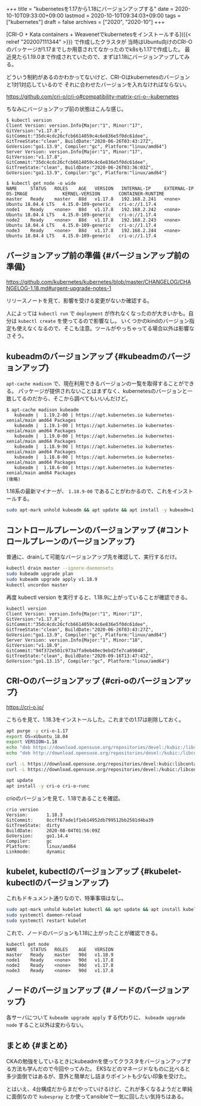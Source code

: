 +++
title = "kubernetesを1.17から1.18にバージョンアップする"
date = 2020-10-10T09:33:00+09:00
lastmod = 2020-10-10T09:34:03+09:00
tags = ["kubernetes"]
draft = false
archives = ["2020", "2020-10"]
+++

[CRI-O + Kata containers + Weavenetでkubernetesをインストールする]({{< relref "202007111344" >}}) で作成したクラスタが
当時はUbuntu向けのCRI-Oのパッケージが1.17までしか用意されてなかったのでk8sも1.17で作成した。
最近見たら1.19.0まで作成されていたので、まずは1.18にバージョンアップしてみる。

どういう制約があるのかわかってないけど、CRI-Oはkubernetesのバージョンと1対1対応しているので
それに合わせたバージョンを入れなければならない。

<https://github.com/cri-o/cri-o#compatibility-matrix-cri-o--kubernetes>

ちなみにバージョンアップ前の状態はこんな感じ。

```plain
$ kubectl version
Client Version: version.Info{Major:"1", Minor:"17", GitVersion:"v1.17.8", GitCommit:"35dc4cdc26cfcb6614059c4c6e836e5f0dc61dee", GitTreeState:"clean", BuildDate:"2020-06-26T03:43:27Z", GoVersion:"go1.13.9", Compiler:"gc", Platform:"linux/amd64"}
Server Version: version.Info{Major:"1", Minor:"17", GitVersion:"v1.17.8", GitCommit:"35dc4cdc26cfcb6614059c4c6e836e5f0dc61dee", GitTreeState:"clean", BuildDate:"2020-06-26T03:36:03Z", GoVersion:"go1.13.9", Compiler:"gc", Platform:"linux/amd64"}

$ kubectl get node -o wide
NAME     STATUS   ROLES    AGE   VERSION   INTERNAL-IP     EXTERNAL-IP   OS-IMAGE             KERNEL-VERSION       CONTAINER-RUNTIME
master   Ready    master   88d   v1.17.8   192.168.2.241   <none>        Ubuntu 18.04.4 LTS   4.15.0-109-generic   cri-o://1.17.4
node1    Ready    <none>   88d   v1.17.8   192.168.2.242   <none>        Ubuntu 18.04.4 LTS   4.15.0-109-generic   cri-o://1.17.4
node2    Ready    <none>   88d   v1.17.8   192.168.2.243   <none>        Ubuntu 18.04.4 LTS   4.15.0-109-generic   cri-o://1.17.4
node3    Ready    <none>   88d   v1.17.8   192.168.2.244   <none>        Ubuntu 18.04.4 LTS   4.15.0-109-generic   cri-o://1.17.4
```


## バージョンアップ前の準備 {#バージョンアップ前の準備}

<https://github.com/kubernetes/kubernetes/blob/master/CHANGELOG/CHANGELOG-1.18.md#urgent-upgrade-notes-1>

リリースノートを見て、影響を受ける変更がないか確認する。

人によっては `kubectl run` で `deployment` が作れなくなったのが大きいかも。自分は `kubectl create` を使ってるので影響なし。
いくつかのkindのバージョン指定も使えなくなるので、そこも注意。ツールがやっちゃってる場合以外は影響なさそう。


## kubeadmのバージョンアップ {#kubeadmのバージョンアップ}

`apt-cache madison` で、現在利用できるバージョンの一覧を取得することができる。
パッケージが提供されないことはまずなく、kubernetesのバージョンと一致してるのだから、そこから調べてもいいんだけど。

```plain
$ apt-cache madison kubeadm
   kubeadm |  1.19.2-00 | https://apt.kubernetes.io kubernetes-xenial/main amd64 Packages
   kubeadm |  1.19.1-00 | https://apt.kubernetes.io kubernetes-xenial/main amd64 Packages
   kubeadm |  1.19.0-00 | https://apt.kubernetes.io kubernetes-xenial/main amd64 Packages
   kubeadm |  1.18.9-00 | https://apt.kubernetes.io kubernetes-xenial/main amd64 Packages
   kubeadm |  1.18.8-00 | https://apt.kubernetes.io kubernetes-xenial/main amd64 Packages
   kubeadm |  1.18.6-00 | https://apt.kubernetes.io kubernetes-xenial/main amd64 Packages
(後略)
```

1.18系の最新マイナーが、 `1.18.9-00` であることがわかるので、これをインストールする。

```bash
sudo apt-mark unhold kubeadm && apt update && apt install -y kubeadm=1.18.9-00 && apt-mark hold kubeadm
```


## コントロールプレーンのバージョンアップ {#コントロールプレーンのバージョンアップ}

普通に、drainして可能なバージョンアップ先を確認して、実行するだけ。

```bash
kubectl drain master --ignore-daemonsets
sudo kubeadm upgrade plan
sudo kubeadm upgrade apply v1.18.9
kubectl uncordon master
```

再度 kubectl version を実行すると、1.18.9に上がっていることが確認できる。

```plain
kubectl version
Client Version: version.Info{Major:"1", Minor:"17", GitVersion:"v1.17.8", GitCommit:"35dc4cdc26cfcb6614059c4c6e836e5f0dc61dee", GitTreeState:"clean", BuildDate:"2020-06-26T03:43:27Z", GoVersion:"go1.13.9", Compiler:"gc", Platform:"linux/amd64"}
Server Version: version.Info{Major:"1", Minor:"18", GitVersion:"v1.18.9", GitCommit:"94f372e501c973a7fa9eb40ec9ebd2fe7ca69848", GitTreeState:"clean", BuildDate:"2020-09-16T13:47:43Z", GoVersion:"go1.13.15", Compiler:"gc", Platform:"linux/amd64"}
```


## CRI-Oのバージョンアップ {#cri-oのバージョンアップ}

<https://cri-o.io/>

こちらを見て、1.18.3をインストールした。これまでの1.17は削除しておく。

```bash
apt purge -y cri-o-1.17
export OS=xUbuntu_18.04
export VERSION=1.18
echo "deb https://download.opensuse.org/repositories/devel:/kubic:/libcontainers:/stable/$OS/ /" > /etc/apt/sources.list.d/devel:kubic:libcontainers:stable.list
echo "deb http://download.opensuse.org/repositories/devel:/kubic:/libcontainers:/stable:/cri-o:/$VERSION/$OS/ /" > /etc/apt/sources.list.d/devel:kubic:libcontainers:stable:cri-o:$VERSION.list

curl -L https://download.opensuse.org/repositories/devel:kubic:libcontainers:stable:cri-o:$VERSION/$OS/Release.key | apt-key add -
curl -L https://download.opensuse.org/repositories/devel:/kubic:/libcontainers:/stable/$OS/Release.key | apt-key add -

apt update
apt install -y cri-o cri-o-runc
```

crioのバージョンを見て、1.18であることを確認。

```plain
crio version
Version:       1.18.3
GitCommit:     8ccff67ade1f1eb14952db799512bb2581d4ba39
GitTreeState:  dirty
BuildDate:     2020-08-04T01:56:09Z
GoVersion:     go1.14.4
Compiler:      gc
Platform:      linux/amd64
Linkmode:      dynamic
```


## kubelet, kubectlのバージョンアップ {#kubelet-kubectlのバージョンアップ}

これもドキュメント通りなので、特筆事項はなし。

```bash
sudo apt-mark unhold kubelet kubectl && apt update && apt install kubelet=1.18.9-00 kubectl=1.18.9-00 && apt-mark hold kubelet kubectl
sudo systemctl daemon-reload
sudo systemctl restart kubelet
```

これで、ノードのバージョンも1.18に上がったことが確認できる。

```plain
kubectl get node
NAME     STATUS   ROLES    AGE   VERSION
master   Ready    master   90d   v1.18.9
node1    Ready    <none>   90d   v1.17.8
node2    Ready    <none>   90d   v1.17.8
node3    Ready    <none>   90d   v1.17.8
```


## ノードのバージョンアップ {#ノードのバージョンアップ}

各サーバについて `kubeadm upgrade apply` する代わりに、 `kubeadm upgrade node` すること以外は変わらない。


## まとめ {#まとめ}

CKAの勉強をしているときにkubeadmを使ってクラスタをバージョンアップする方法も学んだので今回やってみた。
EKSなどのマネージドなものに比べると多少面倒ではあるが、意外と簡単だし詰まりポイントも少ない印象を受けた。

とはいえ、4台構成だからまだやっていけるけど、これが多くなるようだと単純に面倒なので `kubespray` とか使ってansibleで一気に回したい気持ちはある。
